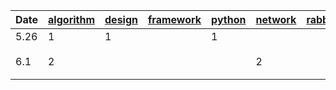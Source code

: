 |  Date   | [algorithm](algorithm)  | [design](design)  | [framework](framework)  | [python](python)  | [network](network)  | [rabbitmq](rabbitmq)  | [redis](redis)  |  [system](system)  |  [mysql](mysql)  |   [leetcode](https://leetcode-cn.com/)  | 
|  ----   |  ----   |  ----   |  ----   |  ----   |  ----   |  ----   |  ----   |  ----   |  ----   | ----   |
| 5.26    | 1 | 1 |  | 1 |  |  | 1 | 1 | 1 |  |
| 6.1    | 2 |  |  |  | 2 |  |  |  |  | [阵中的路径](https://leetcode-cn.com/problems/ju-zhen-zhong-de-lu-jing-lcof/) |